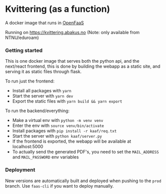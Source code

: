 # Kvittering (as a function)

A docker image that runs in [OpenFaaS](https://www.openfaas.com/)

Running on https://kvittering.abakus.no (Note: only available from NTNU/eduroam)

### Getting started

This is one docker image that serves both the python api, and the next/react frontend, this is done by building the webapp as a static site, and serving it as static files through flask.

To run just the frontend:
* Install all packages with `yarn`
* Start the server with `yarn dev`
* Export the static files with `yarn build && yarn export`

To run the backend/everything:
* Make a virtual env with `python -m venv venv`
* Enter the env with `source venv/bin/activate`
* Install packages with `pip install -r kaaf/req.txt`
* Start the server with `python kaaf/server.py`
* If the frontend is exported, the webapp will be available at localhost:5000
* To actually send the generated PDF's, you need to set the `MAIL_ADDRESS` and `MAIL_PASSWORD` env variables

### Deployment

New versions are automatically built and deployed when pushing to the `prod` branch. Use `faas-cli` if you want to deploy manually.
